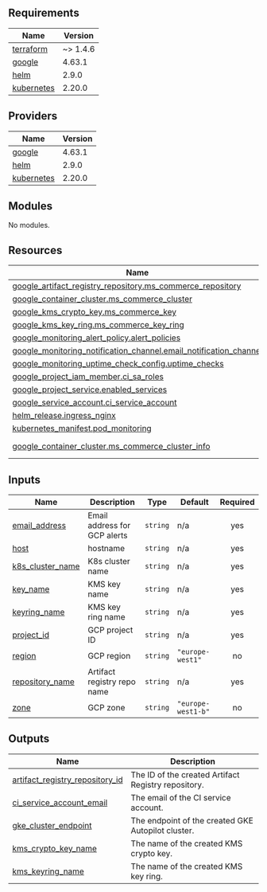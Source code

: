 ## Requirements

| Name                                                                        | Version  |
| --------------------------------------------------------------------------- | -------- |
| <a name="requirement_terraform"></a> [terraform](#requirement_terraform)    | ~> 1.4.6 |
| <a name="requirement_google"></a> [google](#requirement_google)             | 4.63.1   |
| <a name="requirement_helm"></a> [helm](#requirement_helm)                   | 2.9.0    |
| <a name="requirement_kubernetes"></a> [kubernetes](#requirement_kubernetes) | 2.20.0   |

## Providers

| Name                                                                  | Version |
| --------------------------------------------------------------------- | ------- |
| <a name="provider_google"></a> [google](#provider_google)             | 4.63.1  |
| <a name="provider_helm"></a> [helm](#provider_helm)                   | 2.9.0   |
| <a name="provider_kubernetes"></a> [kubernetes](#provider_kubernetes) | 2.20.0  |

## Modules

No modules.

## Resources

| Name                                                                                                                                                                                | Type        |
| ----------------------------------------------------------------------------------------------------------------------------------------------------------------------------------- | ----------- |
| [google_artifact_registry_repository.ms_commerce_repository](https://registry.terraform.io/providers/hashicorp/google/4.63.1/docs/resources/artifact_registry_repository)           | resource    |
| [google_container_cluster.ms_commerce_cluster](https://registry.terraform.io/providers/hashicorp/google/4.63.1/docs/resources/container_cluster)                                    | resource    |
| [google_kms_crypto_key.ms_commerce_key](https://registry.terraform.io/providers/hashicorp/google/4.63.1/docs/resources/kms_crypto_key)                                              | resource    |
| [google_kms_key_ring.ms_commerce_key_ring](https://registry.terraform.io/providers/hashicorp/google/4.63.1/docs/resources/kms_key_ring)                                             | resource    |
| [google_monitoring_alert_policy.alert_policies](https://registry.terraform.io/providers/hashicorp/google/4.63.1/docs/resources/monitoring_alert_policy)                             | resource    |
| [google_monitoring_notification_channel.email_notification_channel](https://registry.terraform.io/providers/hashicorp/google/4.63.1/docs/resources/monitoring_notification_channel) | resource    |
| [google_monitoring_uptime_check_config.uptime_checks](https://registry.terraform.io/providers/hashicorp/google/4.63.1/docs/resources/monitoring_uptime_check_config)                | resource    |
| [google_project_iam_member.ci_sa_roles](https://registry.terraform.io/providers/hashicorp/google/4.63.1/docs/resources/project_iam_member)                                          | resource    |
| [google_project_service.enabled_services](https://registry.terraform.io/providers/hashicorp/google/4.63.1/docs/resources/project_service)                                           | resource    |
| [google_service_account.ci_service_account](https://registry.terraform.io/providers/hashicorp/google/4.63.1/docs/resources/service_account)                                         | resource    |
| [helm_release.ingress_nginx](https://registry.terraform.io/providers/hashicorp/helm/2.9.0/docs/resources/release)                                                                   | resource    |
| [kubernetes_manifest.pod_monitoring](https://registry.terraform.io/providers/hashicorp/kubernetes/2.20.0/docs/resources/manifest)                                                   | resource    |
| [google_container_cluster.ms_commerce_cluster_info](https://registry.terraform.io/providers/hashicorp/google/4.63.1/docs/data-sources/container_cluster)                            | data source |

## Inputs

| Name                                                                              | Description                  | Type     | Default            | Required |
| --------------------------------------------------------------------------------- | ---------------------------- | -------- | ------------------ | :------: |
| <a name="input_email_address"></a> [email_address](#input_email_address)          | Email address for GCP alerts | `string` | n/a                |   yes    |
| <a name="input_host"></a> [host](#input_host)                                     | hostname                     | `string` | n/a                |   yes    |
| <a name="input_k8s_cluster_name"></a> [k8s_cluster_name](#input_k8s_cluster_name) | K8s cluster name             | `string` | n/a                |   yes    |
| <a name="input_key_name"></a> [key_name](#input_key_name)                         | KMS key name                 | `string` | n/a                |   yes    |
| <a name="input_keyring_name"></a> [keyring_name](#input_keyring_name)             | KMS key ring name            | `string` | n/a                |   yes    |
| <a name="input_project_id"></a> [project_id](#input_project_id)                   | GCP project ID               | `string` | n/a                |   yes    |
| <a name="input_region"></a> [region](#input_region)                               | GCP region                   | `string` | `"europe-west1"`   |    no    |
| <a name="input_repository_name"></a> [repository_name](#input_repository_name)    | Artifact registry repo name  | `string` | n/a                |   yes    |
| <a name="input_zone"></a> [zone](#input_zone)                                     | GCP zone                     | `string` | `"europe-west1-b"` |    no    |

## Outputs

| Name                                                                                                                             | Description                                         |
| -------------------------------------------------------------------------------------------------------------------------------- | --------------------------------------------------- |
| <a name="output_artifact_registry_repository_id"></a> [artifact_registry_repository_id](#output_artifact_registry_repository_id) | The ID of the created Artifact Registry repository. |
| <a name="output_ci_service_account_email"></a> [ci_service_account_email](#output_ci_service_account_email)                      | The email of the CI service account.                |
| <a name="output_gke_cluster_endpoint"></a> [gke_cluster_endpoint](#output_gke_cluster_endpoint)                                  | The endpoint of the created GKE Autopilot cluster.  |
| <a name="output_kms_crypto_key_name"></a> [kms_crypto_key_name](#output_kms_crypto_key_name)                                     | The name of the created KMS crypto key.             |
| <a name="output_kms_keyring_name"></a> [kms_keyring_name](#output_kms_keyring_name)                                              | The name of the created KMS key ring.               |
